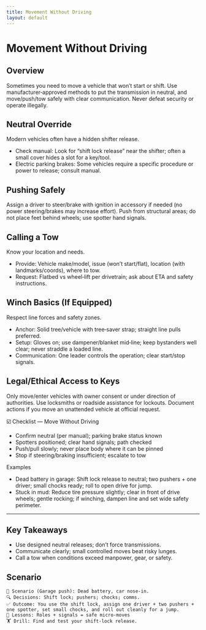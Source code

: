 ```yaml
---
title: Movement Without Driving
layout: default
---
```


# Movement Without Driving

## Overview
Sometimes you need to move a vehicle that won’t start or shift. Use manufacturer‑approved methods to put the transmission in neutral, and move/push/tow safely with clear communication. Never defeat security or operate illegally.

## Neutral Override
Modern vehicles often have a hidden shifter release.

- Check manual: Look for “shift lock release” near the shifter; often a small cover hides a slot for a key/tool.
- Electric parking brakes: Some vehicles require a specific procedure or power to release; consult manual.

## Pushing Safely
Assign a driver to steer/brake with ignition in accessory if needed (no power steering/brakes may increase effort). Push from structural areas; do not place feet behind wheels; use spotter hand signals.

## Calling a Tow
Know your location and needs.

- Provide: Vehicle make/model, issue (won’t start/flat), location (with landmarks/coords), where to tow.
- Request: Flatbed vs wheel‑lift per drivetrain; ask about ETA and safety instructions.

## Winch Basics (If Equipped)
Respect line forces and safety zones.

- Anchor: Solid tree/vehicle with tree‑saver strap; straight line pulls preferred.
- Setup: Gloves on; use dampener/blanket mid‑line; keep bystanders well clear; never straddle a loaded line.
- Communication: One leader controls the operation; clear start/stop signals.

## Legal/Ethical Access to Keys
Only move/enter vehicles with owner consent or under direction of authorities. Use locksmiths or roadside assistance for lockouts. Document actions if you move an unattended vehicle at official request.

☑️ Checklist — Move Without Driving
- Confirm neutral (per manual); parking brake status known
- Spotters positioned; clear hand signals; path checked
- Push/pull slowly; never place body where it can be pinned
- Stop if steering/braking insufficient; escalate to tow

Examples
- Dead battery in garage: Shift lock release to neutral; two pushers + one driver; small chocks ready; roll to open drive for jump.
- Stuck in mud: Reduce tire pressure slightly; clear in front of drive wheels; gentle rocking; if winching, dampen line and set wide safety perimeter.

---

## Key Takeaways
- Use designed neutral releases; don’t force transmissions.
- Communicate clearly; small controlled moves beat risky lunges.
- Call a tow when conditions exceed manpower, gear, or safety.

## Scenario

```
🧭 Scenario (Garage push): Dead battery, car nose‑in.
🔍 Decisions: Shift lock; pushers; chocks; comms.
✅ Outcome: You use the shift lock, assign one driver + two pushers + one spotter, set small chocks, and roll out cleanly for a jump.
🧠 Lessons: Roles + signals = safe micro‑moves
🏋️ Drill: Find and test your shift‑lock release.
```
